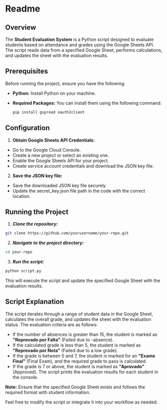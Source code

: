 # Readme

## Overview

The **Student Evaluation System** is a Python script designed to evaluate students based on attendance and grades using the Google Sheets API. The script reads data from a specified Google Sheet, performs calculations, and updates the sheet with the evaluation results.

## Prerequisites

Before running the project, ensure you have the following:

- **Python:** Install Python on your machine.
- **Required Packages:** You can install them using the following command:

  ```bash
  pip install gspread oauth2client
  ```

## Configuration

1. **Obtain Google Sheets API Credentials:**
- Go to the Google Cloud Console.
- Create a new project or select an existing one.
- Enable the Google Sheets API for your project.
- Create service account credentials and download the JSON key file.

2. **Save the JSON key file:**
- Save the downloaded JSON key file securely.
- Update the secret_key.json file path in the code with the correct location.

## Running the Project

1. ***Clone the repository:***

  ```bash
  git clone https://github.com/yourusername/your-repo.git
  ```
2. ***Navigate to the project directory:***

  ```bash
  cd your-repo
  ```
3. ***Run the script:***

  ```bash
  python script.py
  ```
This will execute the script and update the specified Google Sheet with the evaluation results.

## Script Explanation
The script iterates through a range of student data in the Google Sheet, calculates the overall grade, and updates the sheet with the evaluation status. The evaluation criteria are as follows:

- If the number of absences is greater than 15, the student is marked as **"Reprovado por Falta"** (Failed due to -absence).
- If the calculated grade is less than 5, the student is marked as **"Reprovado por Nota"** (Failed due to a low grade).
- If the grade is between 5 and 7, the student is marked for an **"Exame Final"** (Final Exam), and the required grade to pass is calculated.
- If the grade is 7 or above, the student is marked as **"Aprovado"** (Approved).
The script prints the evaluation results for each student in the console.

**Note:** Ensure that the specified Google Sheet exists and follows the required format with student information.

Feel free to modify the script or integrate it into your workflow as needed.